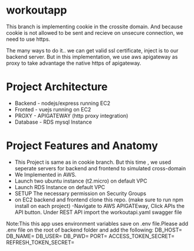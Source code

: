 # workoutapp
This branch is implementing cookie in the crossite domain. And because cookie is not allowed to be sent and recieve on  unsecure connection, we
need to use https.

The many ways to do it.. we can get valid ssl certificate, inject is to our backend server.
But in this implementation, we use aws apigateway as proxy to take advantage the native https of apigateway.

# Project Architecture 
  - Backend  - nodejs/express running EC2
  - Fronted  - vuejs running on EC2
  - PROXY     - APIGATEWAY  (http proxy integration)
  - Database  - RDS mysql Instance
   
# Project Features and Anatomy
- This Project is same as in cookie branch. But this time , we used seperate servers for backend and frontend to simulated cross-domain
- We Implemented in AWS.
- Launch two ubuntu instance (t2.micro) on default VPC
- Launch RDS Instance on default VPC
- SETUP The necessary permission on Security Groups
- on EC2 backend and frontend  clone this repo.
  (make sure to run npm install on each project)
 -Navigate to AWS APIGATEway, Click APIs the <Click Create> API button. Under REST API import the workoutapi.yaml swagger file
  
 
 
 Note:This this app uses environment variables save on .env file.Please add .env file on the root of backend folder and add the following:
DB_HOST=
DB_NAME=
DB_USER=
DB_PWD=
PORT=
ACCESS_TOKEN_SECRET=
REFRESH_TOKEN_SECRET=

